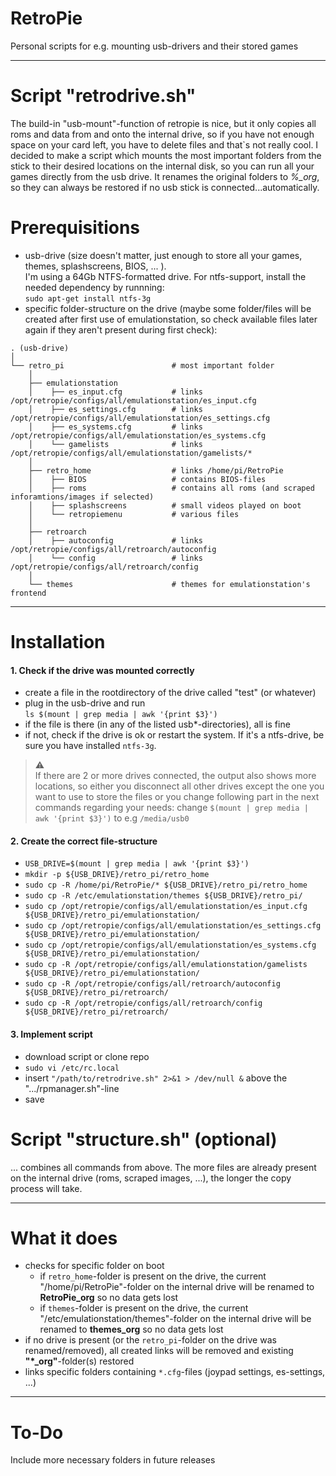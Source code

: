 # RetroPie
Personal scripts for e.g. mounting usb-drivers and their stored games  

---

# Script "retrodrive.sh"

The build-in "usb-mount"-function of retropie is nice, but it only copies all roms and data from and onto the internal drive, so if you have not enough space on your card left, you have to delete files and that`s not really cool. I decided to make a script which mounts the most important folders from the stick to their desired locations on the internal disk, so you can run all your games directly from the usb drive. It renames the original folders to *%_org*, so they can always be restored if no usb stick is connected...automatically.

# Prerequisitions
- usb-drive (size doesn't matter, just enough to store all your games, themes, splashscreens, BIOS, ... ).\
I'm using a 64Gb NTFS-formatted drive. For ntfs-support, install the needed dependency by runnning:\
`sudo apt-get install ntfs-3g`
- specific folder-structure on the drive (maybe some folder/files will be created after first use of emulationstation, so check available files later again if they aren't present during first check):
```
. (usb-drive)
│
└── retro_pi                        # most important folder
    │ 
    ├── emulationstation
    │    ├── es_input.cfg           # links /opt/retropie/configs/all/emulationstation/es_input.cfg
    │    ├── es_settings.cfg        # links /opt/retropie/configs/all/emulationstation/es_settings.cfg
    │    ├── es_systems.cfg         # links /opt/retropie/configs/all/emulationstation/es_systems.cfg
    │    └── gamelists              # links /opt/retropie/configs/all/emulationstation/gamelists/*
    │ 
    ├── retro_home                  # links /home/pi/RetroPie
    │    ├── BIOS                   # contains BIOS-files
    │    ├── roms                   # contains all roms (and scraped inforamtions/images if selected)
    │    ├── splashscreens          # small videos played on boot
    │    └── retropiemenu           # various files
    │ 
    ├── retroarch
    │    ├── autoconfig             # links /opt/retropie/configs/all/retroarch/autoconfig
    │    └── config                 # links /opt/retropie/configs/all/retroarch/config
    │ 
    └── themes                      # themes for emulationstation's frontend
```

---

# Installation

#### 1. Check if the drive was mounted correctly

- create a file in the rootdirectory of the drive called "test" (or whatever)
- plug in the usb-drive and run\
`ls $(mount | grep media | awk '{print $3}')`
- if the file is there (in any of the listed usb*-directories), all is fine
- if not, check if the drive is ok or restart the system. If it's a ntfs-drive, be sure you have installed `ntfs-3g`.

> :warning:\
If there are 2 or more drives connected, the output also shows more locations, so either you disconnect all other drives except the one you want to use to store the files or you change following part in the next commands regarding your needs:
change `$(mount | grep media | awk '{print $3}')` to e.g `/media/usb0`

#### 2. Create the correct file-structure

- `USB_DRIVE=$(mount | grep media | awk '{print $3}')`
- `mkdir -p ${USB_DRIVE}/retro_pi/retro_home`
- `sudo cp -R /home/pi/RetroPie/* ${USB_DRIVE}/retro_pi/retro_home`
- `sudo cp -R /etc/emulationstation/themes ${USB_DRIVE}/retro_pi/`
- `sudo cp /opt/retropie/configs/all/emulationstation/es_input.cfg ${USB_DRIVE}/retro_pi/emulationstation/`
- `sudo cp /opt/retropie/configs/all/emulationstation/es_settings.cfg ${USB_DRIVE}/retro_pi/emulationstation/`
- `sudo cp /opt/retropie/configs/all/emulationstation/es_systems.cfg ${USB_DRIVE}/retro_pi/emulationstation/`
- `sudo cp -R /opt/retropie/configs/all/emulationstation/gamelists ${USB_DRIVE}/retro_pi/emulationstation/`
- `sudo cp -R /opt/retropie/configs/all/retroarch/autoconfig ${USB_DRIVE}/retro_pi/retroarch/`
- `sudo cp -R /opt/retropie/configs/all/retroarch/config ${USB_DRIVE}/retro_pi/retroarch/`

#### 3. Implement script

- download script or clone repo
- `sudo vi /etc/rc.local`
- insert `"/path/to/retrodrive.sh" 2>&1 > /dev/null &` above the ".../rpmanager.sh"-line
- save

# Script "structure.sh" (optional)
... combines all commands from above. The more files are already present on the internal drive (roms, scraped images, ...), the longer the copy process will take.

---

# What it does

- checks for specific folder on boot
  - if `retro_home`-folder is present on the drive, the current "/home/pi/RetroPie"-folder on the internal drive will be renamed to **RetroPie_org** so no data gets lost
  - if `themes`-folder is present on the drive, the current "/etc/emulationstation/themes"-folder on the internal drive will be renamed to **themes_org** so no data gets lost
- if no drive is present (or the `retro_pi`-folder on the drive was renamed/removed), all created links will be removed and existing **"\*_org"**-folder(s) restored
- links specific folders containing `*.cfg`-files (joypad settings, es-settings, ...)

---

# To-Do

Include more necessary folders in future releases
